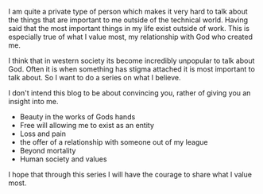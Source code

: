 I am quite a private type of person which makes it very hard to talk about the things that are important to me outside of the technical world. Having said that the most important things in my life exist outside of work. This is especially true of what I value most, my relationship with God who created me.

I think that in western society its become incredibly unpopular to talk about God. Often it is when something has stigma attached it is most important to talk about. So I want to do a series on what I believe.

I don't intend this blog to be about convincing you, rather of giving you an insight into me.

- Beauty in the works of Gods hands
- Free will allowing me to exist as an entity
- Loss and pain
- the offer of a relationship with someone out of my league
- Beyond mortality
- Human society and values

I hope that through this series I will have the courage to share what I value most. 